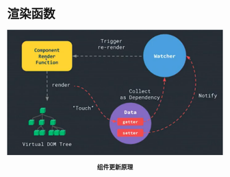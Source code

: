 # 渲染函数

![image-20250610110940213](markdown_assets/image-20250610110940213.png)

<div style="text-align:center"><b>组件更新原理</b></div>